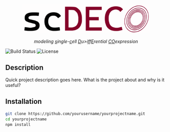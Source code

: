 <p align="center">
  <img src="./images/scdeco_logo.svg" alt="Size Limit CLI" width="400">
</p>

<p align="center">
  <i align="center">modeling <u>s</u>ingle-<u>c</u>ell <u>D</u>u>iff<u>E</u>rential <u>CO</u>expression</i>
</p>


![Build Status](https://img.shields.io/badge/build-passing-brightgreen.svg)
![License](https://img.shields.io/badge/license-MIT-blue.svg)

## Description

Quick project description goes here. What is the project about and why is it useful?

## Installation

```bash
git clone https://github.com/yourusername/yourprojectname.git
cd yourprojectname
npm install


